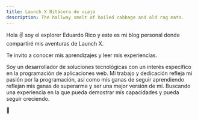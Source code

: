 ```yaml
---
title: Launch X Bitácora de viaje
description: The hallway smelt of boiled cabbage and old rag mats.
---
```


Hola ✌️  soy el explorer Eduardo Rico y este es mi blog personal donde compartiré mis aventuras de Launch X.

Te invito a conocer mis aprendizajes y leer mis experiencias.

Soy un desarrollador de soluciones tecnológicas con un interés específico en la programación de
aplicaciones web. Mi trabajo y dedicación refleja mi pasión por la programación, así como mis ganas
de seguir aprendiendo reflejan mis ganas de superarme y ser una mejor versión de mí. Buscando
una experiencia en la que pueda demostrar mis capacidades y pueda seguir creciendo.

🚀
